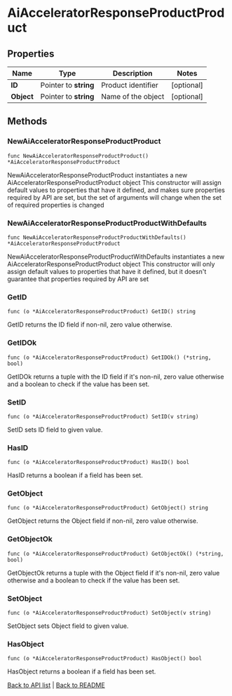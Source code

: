 # AiAcceleratorResponseProductProduct

## Properties

Name | Type | Description | Notes
------------ | ------------- | ------------- | -------------
**ID** | Pointer to **string** | Product identifier | [optional] 
**Object** | Pointer to **string** | Name of the object | [optional] 

## Methods

### NewAiAcceleratorResponseProductProduct

`func NewAiAcceleratorResponseProductProduct() *AiAcceleratorResponseProductProduct`

NewAiAcceleratorResponseProductProduct instantiates a new AiAcceleratorResponseProductProduct object
This constructor will assign default values to properties that have it defined,
and makes sure properties required by API are set, but the set of arguments
will change when the set of required properties is changed

### NewAiAcceleratorResponseProductProductWithDefaults

`func NewAiAcceleratorResponseProductProductWithDefaults() *AiAcceleratorResponseProductProduct`

NewAiAcceleratorResponseProductProductWithDefaults instantiates a new AiAcceleratorResponseProductProduct object
This constructor will only assign default values to properties that have it defined,
but it doesn't guarantee that properties required by API are set

### GetID

`func (o *AiAcceleratorResponseProductProduct) GetID() string`

GetID returns the ID field if non-nil, zero value otherwise.

### GetIDOk

`func (o *AiAcceleratorResponseProductProduct) GetIDOk() (*string, bool)`

GetIDOk returns a tuple with the ID field if it's non-nil, zero value otherwise
and a boolean to check if the value has been set.

### SetID

`func (o *AiAcceleratorResponseProductProduct) SetID(v string)`

SetID sets ID field to given value.

### HasID

`func (o *AiAcceleratorResponseProductProduct) HasID() bool`

HasID returns a boolean if a field has been set.

### GetObject

`func (o *AiAcceleratorResponseProductProduct) GetObject() string`

GetObject returns the Object field if non-nil, zero value otherwise.

### GetObjectOk

`func (o *AiAcceleratorResponseProductProduct) GetObjectOk() (*string, bool)`

GetObjectOk returns a tuple with the Object field if it's non-nil, zero value otherwise
and a boolean to check if the value has been set.

### SetObject

`func (o *AiAcceleratorResponseProductProduct) SetObject(v string)`

SetObject sets Object field to given value.

### HasObject

`func (o *AiAcceleratorResponseProductProduct) HasObject() bool`

HasObject returns a boolean if a field has been set.


[Back to API list](../README.md#documentation-for-api-endpoints) | [Back to README](../README.md)
